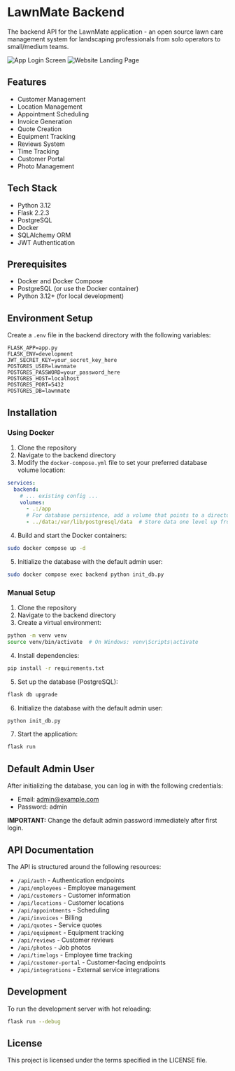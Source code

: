 # LawnMate Backend

The backend API for the LawnMate application - an open source lawn care management system for landscaping professionals from solo operators to small/medium teams.


![App Login Screen](https://lawnbuddy.net/static/images/app-screenshot.png)
![Website Landing Page](https://lawnbuddy.net/static/images/website-screenshot.png)

## Features

* Customer Management
* Location Management 
* Appointment Scheduling
* Invoice Generation
* Quote Creation
* Equipment Tracking
* Reviews System
* Time Tracking
* Customer Portal
* Photo Management

## Tech Stack

* Python 3.12
* Flask 2.2.3
* PostgreSQL
* Docker
* SQLAlchemy ORM
* JWT Authentication

## Prerequisites

* Docker and Docker Compose
* PostgreSQL (or use the Docker container)
* Python 3.12+ (for local development)

## Environment Setup

Create a `.env` file in the backend directory with the following variables:

```
FLASK_APP=app.py
FLASK_ENV=development
JWT_SECRET_KEY=your_secret_key_here
POSTGRES_USER=lawnmate
POSTGRES_PASSWORD=your_password_here
POSTGRES_HOST=localhost
POSTGRES_PORT=5432
POSTGRES_DB=lawnmate
```

## Installation

### Using Docker

1. Clone the repository
2. Navigate to the backend directory
3. Modify the `docker-compose.yml` file to set your preferred database volume location:

```yaml
services:
  backend:
    # ... existing config ...
    volumes:
      - .:/app
      # For database persistence, add a volume that points to a directory outside the container:
      - ../data:/var/lib/postgresql/data  # Store data one level up from current directory
```

4. Build and start the Docker containers:

```bash
sudo docker compose up -d
```

5. Initialize the database with the default admin user:

```bash
sudo docker compose exec backend python init_db.py
```

### Manual Setup

1. Clone the repository
2. Navigate to the backend directory
3. Create a virtual environment:

```bash
python -m venv venv
source venv/bin/activate  # On Windows: venv\Scripts\activate
```

4. Install dependencies:

```bash
pip install -r requirements.txt
```

5. Set up the database (PostgreSQL):

```bash
flask db upgrade
```

6. Initialize the database with the default admin user:

```bash
python init_db.py
```

7. Start the application:

```bash
flask run
```

## Default Admin User

After initializing the database, you can log in with the following credentials:

- Email: admin@example.com
- Password: admin

**IMPORTANT:** Change the default admin password immediately after first login.

## API Documentation

The API is structured around the following resources:

- `/api/auth` - Authentication endpoints
- `/api/employees` - Employee management
- `/api/customers` - Customer information
- `/api/locations` - Customer locations
- `/api/appointments` - Scheduling
- `/api/invoices` - Billing
- `/api/quotes` - Service quotes
- `/api/equipment` - Equipment tracking
- `/api/reviews` - Customer reviews
- `/api/photos` - Job photos
- `/api/timelogs` - Employee time tracking
- `/api/customer-portal` - Customer-facing endpoints
- `/api/integrations` - External service integrations

## Development

To run the development server with hot reloading:

```bash
flask run --debug
```

## License

This project is licensed under the terms specified in the LICENSE file.
